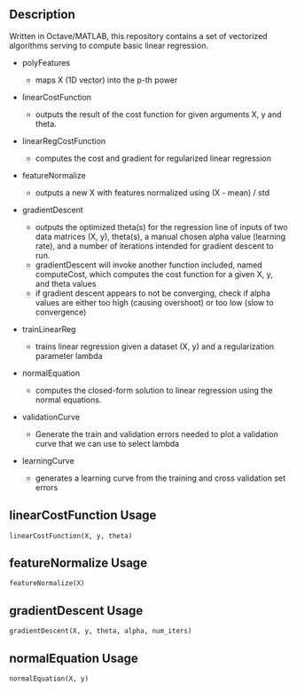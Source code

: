 ## Description
Written in Octave/MATLAB, this repository contains a set of vectorized algorithms serving to compute basic linear regression. 

- polyFeatures
  - maps X (1D vector) into the p-th power

- linearCostFunction
  - outputs the result of the cost function for given arguments X, y and theta.
  
- linearRegCostFunction
  - computes the cost and gradient for regularized linear regression
  
- featureNormalize
  - outputs a new X with features normalized using (X - mean) / std
  
- gradientDescent
  - outputs the optimized theta(s) for the regression line of inputs of two data matrices (X, y), theta(s), a manual chosen alpha value (learning rate), and a number of iterations intended for gradient descent to run.
  - gradientDescent will invoke another function included, named computeCost, which computes the cost function for a given X, y, and theta values
  - if gradient descent appears to not be converging, check if alpha values are either too high (causing overshoot) or too low (slow to convergence)
  
- trainLinearReg
  - trains linear regression given a dataset (X, y) and a regularization parameter lambda
  
- normalEquation
  - computes the closed-form solution to linear regression using the normal equations.
  
- validationCurve
  - Generate the train and validation errors needed to plot a validation curve that we can use to select lambda

- learningCurve
  - generates a learning curve from the training and cross validation set errors 

## linearCostFunction Usage
```
linearCostFunction(X, y, theta)
```
## featureNormalize Usage
```
featureNormalize(X)
```
## gradientDescent Usage
```
gradientDescent(X, y, theta, alpha, num_iters)
```

## normalEquation Usage
```
normalEquation(X, y)
```
